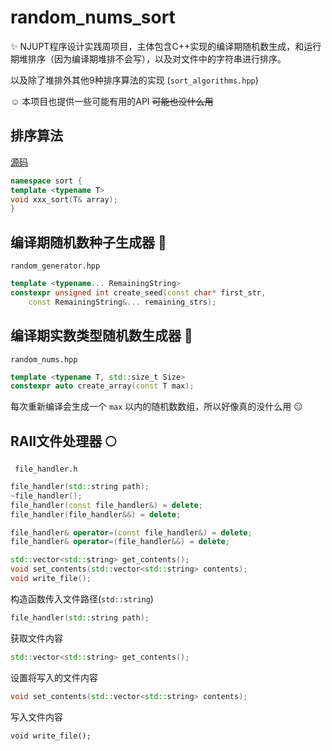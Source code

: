 # random_nums_sort

:sparkles: NJUPT程序设计实践周项目，主体包含C++实现的编译期随机数生成，和运行期堆排序（因为编译期堆排不会写），以及对文件中的字符串进行排序。

以及除了堆排外其他9种排序算法的实现 (`sort_algorithms.hpp`)

:relaxed: 本项目也提供一些可能有用的API ~~可能也没什么用~~ 

## 排序算法

[源码](/src/sort_algorithms.hpp)

```cpp
namespace sort {
template <typename T>
void xxx_sort(T& array);
}
```

## 编译期随机数种子生成器 :pizza:

`random_generator.hpp`

```cpp
template <typename... RemainingString>
constexpr unsigned int create_seed(const char* first_str,
    const RemainingString&... remaining_strs);
 ```

## 编译期实数类型随机数生成器 :tulip:

`random_nums.hpp`

```cpp
template <typename T, std::size_t Size>
constexpr auto create_array(const T max);
```

每次重新编译会生成一个 `max` 以内的随机数数组，所以好像真的没什么用 :expressionless:

## RAII文件处理器 :full_moon:

` file_handler.h`

```cpp
file_handler(std::string path);
~file_handler();
file_handler(const file_handler&) = delete;
file_handler(file_handler&&) = delete;

file_handler& operator=(const file_handler&) = delete;
file_handler& operator=(file_handler&&) = delete;

std::vector<std::string> get_contents();
void set_contents(std::vector<std::string> contents);
void write_file();
```

构造函数传入文件路径(`std::string`)

```cpp
file_handler(std::string path);
```

获取文件内容

```cpp
std::vector<std::string> get_contents();
```

设置将写入的文件内容

```cpp
void set_contents(std::vector<std::string> contents);
```

写入文件内容

```
void write_file();
```
